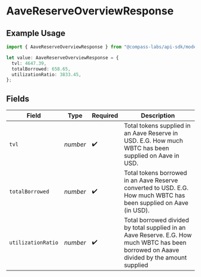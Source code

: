 # AaveReserveOverviewResponse

## Example Usage

```typescript
import { AaveReserveOverviewResponse } from "@compass-labs/api-sdk/models/components";

let value: AaveReserveOverviewResponse = {
  tvl: 4647.39,
  totalBorrowed: 658.65,
  utilizationRatio: 3833.45,
};
```

## Fields

| Field                                                                                                                                     | Type                                                                                                                                      | Required                                                                                                                                  | Description                                                                                                                               |
| ----------------------------------------------------------------------------------------------------------------------------------------- | ----------------------------------------------------------------------------------------------------------------------------------------- | ----------------------------------------------------------------------------------------------------------------------------------------- | ----------------------------------------------------------------------------------------------------------------------------------------- |
| `tvl`                                                                                                                                     | *number*                                                                                                                                  | :heavy_check_mark:                                                                                                                        | Total tokens supplied in an Aave Reserve in USD. E.G. How much WBTC has been supplied on Aave in USD.                                     |
| `totalBorrowed`                                                                                                                           | *number*                                                                                                                                  | :heavy_check_mark:                                                                                                                        | Total tokens borrowed in an Aave Reserve converted to USD. E.G. How much WBTC has been supplied on Aave (in USD).                         |
| `utilizationRatio`                                                                                                                        | *number*                                                                                                                                  | :heavy_check_mark:                                                                                                                        | Total borrowed divided by total supplied in an Aave Reserve. E.G. How much WBTC has been borrowed on Aaave divided by the amount supplied |